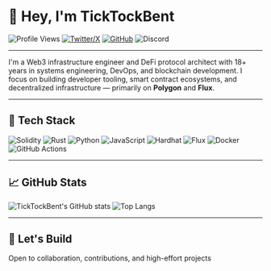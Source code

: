 # 👋 Hey, I'm TickTockBent

![Profile Views](https://komarev.com/ghpvc/?username=ticktockbent&color=blue&style=flat)
[![Twitter/X](https://img.shields.io/badge/X-@TickTockBent-1DA1F2?logo=twitter&style=flat)](https://x.com/TickTockBent)
[![GitHub](https://img.shields.io/badge/GitHub-@ticktockbent-181717?logo=github&style=flat)](https://github.com/ticktockbent)
![Discord](https://img.shields.io/badge/Discord-TickTockBent-5865F2?logo=discord&style=flat)

---

I'm a Web3 infrastructure engineer and DeFi protocol architect with 18+ years in systems engineering, DevOps, and blockchain development. I focus on building developer tooling, smart contract ecosystems, and decentralized infrastructure — primarily on **Polygon** and **Flux**.

---

## 🧰 Tech Stack

![Solidity](https://img.shields.io/badge/Solidity-%23363636.svg?logo=ethereum&logoColor=white)
![Rust](https://img.shields.io/badge/Rust-black?logo=rust&logoColor=white)
![Python](https://img.shields.io/badge/Python-3776AB?logo=python&logoColor=white)
![JavaScript](https://img.shields.io/badge/JavaScript-F7DF1E?logo=javascript&logoColor=black)
![Hardhat](https://img.shields.io/badge/Hardhat-FCC72B?logo=ethereum&logoColor=black)
![Flux](https://img.shields.io/badge/Flux-blue?logo=docker&logoColor=white)
![Docker](https://img.shields.io/badge/Docker-2496ED?logo=docker&logoColor=white)
![GitHub Actions](https://img.shields.io/badge/GitHub%20Actions-2088FF?logo=githubactions&logoColor=white)

---

## 📈 GitHub Stats

![TickTockBent's GitHub stats](https://github-readme-stats.vercel.app/api?username=ticktockbent&show_icons=true&theme=dark&hide_border=true&count_private=true)
![Top Langs](https://github-readme-stats.vercel.app/api/top-langs/?username=ticktockbent&layout=compact&theme=dark&hide_border=true)

---

## 🤝 Let's Build

Open to collaboration, contributions, and high-effort projects
